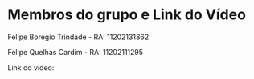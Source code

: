 # Membros do grupo e Link do Vídeo

Felipe Boregio Trindade - RA: 11202131862

Felipe Quelhas Cardim - RA: 11202111295


Link do vídeo:
